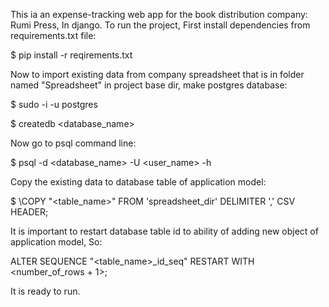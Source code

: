 This ia an expense-tracking web app for the book distribution company: Rumi Press, In django.
To run the project, First install dependencies from requirements.txt file:

$ pip install -r reqirements.txt

Now to import existing data from company spreadsheet that is in folder named "Spreadsheet" in project base dir, make postgres database:

$ sudo -i -u postgres

$ createdb <database_name>

Now go to psql command line:

$ psql -d <database_name> -U <user_name> -h <hostname>

Copy the existing data to database table of application model:

$ \COPY "<table_name>" FROM 'spreadsheet_dir' DELIMITER ',' CSV HEADER;

It is important to restart database table id to ability of adding new object of application model, So:

ALTER SEQUENCE "<table_name>_id_seq" RESTART WITH <number_of_rows + 1>;

It is ready to run.




